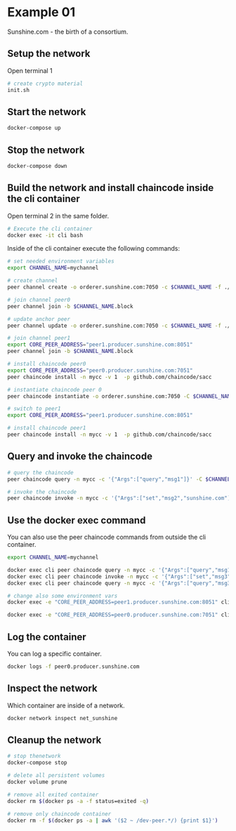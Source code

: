 # Example 01
Sunshine.com - the birth of a consortium.

## Setup the network
Open terminal 1

```bash
# create crypto material
init.sh
```
## Start the network

```bash
docker-compose up
```

## Stop the network

```bash
docker-compose down
```

## Build the network and install chaincode inside the cli container
Open terminal 2 in the same folder.

```bash
# Execute the cli container
docker exec -it cli bash
```

Inside of the cli container execute the following commands:

```bash 
# set needed environment variables
export CHANNEL_NAME=mychannel 

# create channel
peer channel create -o orderer.sunshine.com:7050 -c $CHANNEL_NAME -f ./channel-artifacts/channel_$CHANNEL_NAME.tx

# join channel peer0
peer channel join -b $CHANNEL_NAME.block

# update anchor peer
peer channel update -o orderer.sunshine.com:7050 -c $CHANNEL_NAME -f ./channel-artifacts/${CORE_PEER_LOCALMSPID}anchors.tx

# join channel peer1
export CORE_PEER_ADDRESS="peer1.producer.sunshine.com:8051"
peer channel join -b $CHANNEL_NAME.block

# install chaincode peer0
export CORE_PEER_ADDRESS="peer0.producer.sunshine.com:7051"
peer chaincode install -n mycc -v 1  -p github.com/chaincode/sacc

# instantiate chaincode peer 0
peer chaincode instantiate -o orderer.sunshine.com:7050 -C $CHANNEL_NAME -n mycc  -v 1 -c '{"Args":["msg1","hello"]}' -P "AND ('ProducerMSP.peer')" 

# switch to peer1
export CORE_PEER_ADDRESS="peer1.producer.sunshine.com:8051"

# install chaincode peer1
peer chaincode install -n mycc -v 1  -p github.com/chaincode/sacc
```

## Query and invoke the chaincode
```bash
# query the chaincode
peer chaincode query -n mycc -c '{"Args":["query","msg1"]}' -C $CHANNEL_NAME 

# invoke the chaincode
peer chaincode invoke -n mycc -c '{"Args":["set","msg2","sunshine.com"]}' -C $CHANNEL_NAME 
```

## Use the docker exec command
You can also use the peer chaincode commands from outside the cli container.

```bash
export CHANNEL_NAME=mychannel 

docker exec cli peer chaincode query -n mycc -c '{"Args":["query","msg1"]}' -C $CHANNEL_NAME 
docker exec cli peer chaincode invoke -n mycc -c '{"Args":["set","msg3","enter the box"]}' -C $CHANNEL_NAME
docker exec cli peer chaincode query -n mycc -c '{"Args":["query","msg3"]}' -C $CHANNEL_NAME 

# change also some environment vars
docker exec -e "CORE_PEER_ADDRESS=peer1.producer.sunshine.com:8051" cli peer chaincode query -n mycc -c '{"Args":["query","msg3"]}' -C $CHANNEL_NAME 

docker exec -e "CORE_PEER_ADDRESS=peer0.producer.sunshine.com:7051" cli peer chaincode query -n mycc -c '{"Args":["query","msg3"]}' -C $CHANNEL_NAME 
```

## Log the container
You can log a specific container.
```bash
docker logs -f peer0.producer.sunshine.com
```

## Inspect the network
Which container are inside of a network.
```bash
docker network inspect net_sunshine
```

## Cleanup the network
```bash 
# stop thenetwork
docker-compose stop

# delete all persistent volumes
docker volume prune

# remove all exited container
docker rm $(docker ps -a -f status=exited -q)

# remove only chaincode container
docker rm -f $(docker ps -a | awk '($2 ~ /dev-peer.*/) {print $1}')

```